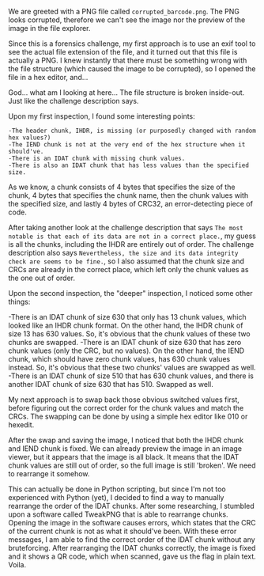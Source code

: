 We are greeted with a PNG file called `corrupted_barcode.png`. The PNG looks corrupted, therefore we can't see the image nor the preview of the image in the file explorer.

Since this is a forensics challenge, my first approach is to use an exif tool to see the actual file extension of the file, and it turned out that this file is actually a PNG. I knew instantly that there must be something wrong with the file structure (which caused the image to be corrupted), so I opened the file in a hex editor, and...

God... what am I looking at here... The file structure is broken inside-out. Just like the challenge description says.

Upon my first inspection, I found some interesting points:
```
-The header chunk, IHDR, is missing (or purposedly changed with random hex values?)
-The IEND chunk is not at the very end of the hex structure when it should've.
-There is an IDAT chunk with missing chunk values.
-There is also an IDAT chunk that has less values than the specified size.
```

As we know, a chunk consists of 4 bytes that specifies the size of the chunk, 4 bytes that specifies the chunk name, then the chunk values with the specified size, and lastly 4 bytes of CRC32, an error-detecting piece of code.

After taking another look at the challenge description that says `The most notable is that each of its data are not in a correct place.`, my guess is all the chunks, including the IHDR are entirely out of order. The challenge description also says `Nevertheless, the size and its data integrity check are seems to be fine.`, so I also assumed that the chunk size and CRCs are already in the correct place, which left only the chunk values as the one out of order.

Upon the second inspection, the "deeper" inspection, I noticed some other things:

-There is an IDAT chunk of size 630 that only has 13 chunk values, which looked like an IHDR chunk format. On the other hand, the IHDR chunk of size 13 has 630 values. So, it's obvious that the chunk values of these two chunks are swapped.
-There is an IDAT chunk of size 630 that has zero chunk values (only the CRC, but no values). On the other hand, the IEND chunk, which should have zero chunk values, has 630 chunk values instead. So, it's obvious that these two chunks' values are swapped as well.
-There is an IDAT chunk of size 510 that has 630 chunk values, and there is another IDAT chunk of size 630 that has 510. Swapped as well.

My next approach is to swap back those obvious switched values first, before figuring out the correct order for the chunk values and match the CRCs. The swapping can be done by using a simple hex editor like 010 or hexedit.

After the swap and saving the image, I noticed that both the IHDR chunk and IEND chunk is fixed. We can already preview the image in an image viewer, but it appears that the image is all black. It means that the IDAT chunk values are still out of order, so the full image is still 'broken'. We need to rearrange it somehow.

This can actually be done in Python scripting, but since I'm not too experienced with Python (yet), I decided to find a way to manually rearrange the order of the IDAT chunks. After some researching, I stumbled upon a software called TweakPNG that is able to rearrange chunks. Opening the image in the software causes errors, which states that the CRC of the current chunk is not as what it should've been. With these error messages, I am able to find the correct order of the IDAT chunk without any bruteforcing. After rearranging the IDAT chunks correctly, the image is fixed and it shows a QR code, which when scanned, gave us the flag in plain text. Voila.

